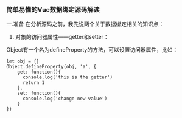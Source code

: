 ### 简单易懂的Vue数据绑定源码解读
一.准备
在分析源码之前，我先说两个关于数据绑定相关的知识点：

1. 对象的访问器属性——getter和setter：

Object有一个名为defineProperty的方法，可以设置访问器属性，比如：
```
let obj = {}
Object.defineProperty(obj, 'a', {
    get: function(){
      console.log('this is the getter')
      return 1
    },
    set: function(){
      console.log('change new value')
    }
})
```
